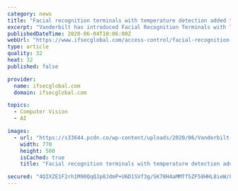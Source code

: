 ```yaml
---
category: news
title: "Facial recognition terminals with temperature detection added to Vanderbilt portfolio"
excerpt: "Vanderbilt has introduced Facial Recognition Terminals with Temperature Detection by ZKTeco into its access control portfolio."
publishedDateTime: 2020-06-04T10:06:00Z
webUrl: "https://www.ifsecglobal.com/access-control/facial-recognition-terminals-with-temperature-detection-added-to-vanderbilt-portfolio/"
type: article
quality: 32
heat: 32
published: false

provider:
  name: ifsecglobal.com
  domain: ifsecglobal.com

topics:
  - Computer Vision
  - AI

images:
  - url: "https://s33644.pcdn.co/wp-content/uploads/2020/06/Vanderbilt-FacialRecognitionThermal-20.jpg"
    width: 770
    height: 500
    isCached: true
    title: "Facial recognition terminals with temperature detection added to Vanderbilt portfolio"

secured: "4QIXZE1F2rh1M90QqQJp8JdmP+U6D1SVf3g/SK78H4aMMTf5ZF58HHL8ieW/81EEpYm3+ONzLF0cyBSEP1/uhsphLA9aGko8d4JSc45GmoX3VtsBFJL3T/tlGY43nkMirXX4QHDp8z+C7R5o257iIi7mn5sTUjn7RiFsb8bTg6FhyDasgaO5VgiN+Ho1RfQ0rJWtfax+iIygeKWff9q+3ijKEtyWb3/wqsVZ+9T4NqklAKC10ZQMCOuYdt2xNcF8vNMKbM5lPOKblQNXnUPnECQmoae+2Pqtyjw0FfLHlQMESPlnyrpDZmioW1VuEK0P;2QlCzAH/N1GAc21wLDiZDA=="
---
```


